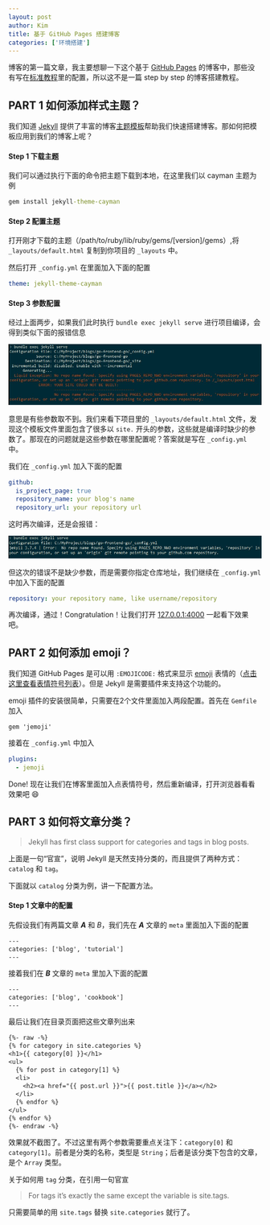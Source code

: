 ```yaml
---
layout: post
author: Kim
title: 基于 GitHub Pages 搭建博客
categories: ['环境搭建']
---
```

博客的第一篇文章，我主要想聊一下这个基于 [GitHub Pages](https://pages.github.com/) 的博客中，那些没有写在[标准教程](https://help.github.com/articles/setting-up-your-github-pages-site-locally-with-jekyll/)里的配置，所以这不是一篇 step by step 的博客搭建教程。

## PART 1 如何添加样式主题？

我们知道 [Jekyll](https://jekyllrb.com/) 提供了丰富的博客[主题模板](https://rubygems.org/search?utf8=%E2%9C%93&query=jekyll-theme)帮助我们快速搭建博客。那如何把模板应用到我们的博客上呢？

#### Step 1 下载主题

我们可以通过执行下面的命令把主题下载到本地，在这里我们以 cayman 主题为例

```cmd
gem install jekyll-theme-cayman
```

#### Step 2 配置主题

打开刚才下载的主题（/path/to/ruby/lib/ruby/gems/[version]/gems）,将 `_layouts/default.html` 复制到你项目的 `_layouts` 中。

然后打开 `_config.yml` 在里面加入下面的配置

```yml
theme: jekyll-theme-cayman
```

#### Step 3 参数配置
经过上面两步，如果我们此时执行 `bundle exec jekyll serve` 进行项目编译，会得到类似下面的报错信息

![编译失败](/images/2018-12-08-01/01.jpg)

意思是有些参数取不到。我们来看下项目里的 `_layouts/default.html` 文件，发现这个模板文件里面包含了很多以 `site.` 开头的参数，这些就是编译时缺少的参数了。那现在的问题就是这些参数在哪里配置呢？答案就是写在 `_config.yml` 中。

我们在 `_config.yml` 加入下面的配置

```yml
github:
  is_project_page: true
  repository_name: your blog's name
  repository_url: your repository url
```

这时再次编译，还是会报错：

![编译失败](/images/2018-12-08-01/02.jpg)

但这次的错误不是缺少参数，而是需要你指定仓库地址，我们继续在 `_config.yml` 中加入下面的配置

```yml
repository: your repository name, like username/repository
```

再次编译，通过！Congratulation！让我们打开 [127.0.0.1:4000](127.0.0.1:4000) 一起看下效果吧。


## PART 2 如何添加 emoji？

我们知道 GitHub Pages 是可以用 `:EMOJICODE:` 格式来显示 [emoji](https://zh.wikipedia.org/wiki/%E8%A1%A8%E6%83%85%E5%9B%BE%E6%A0%87) 表情的（[点击这里查看表情符号列表](https://github.com/ikatyang/emoji-cheat-sheet/blob/master/README.md)）。但是 Jekyll 是需要插件来支持这个功能的。

emoji 插件的安装很简单，只需要在2个文件里面加入两段配置。首先在 `Gemfile` 加入

```gemfile
gem 'jemoji'
```

接着在 `_config.yml` 中加入

```yml
plugins:
  - jemoji
```

Done! 现在让我们在博客里面加入点表情符号，然后重新编译，打开浏览器看看效果吧 :smile:

## PART 3 如何将文章分类？

> Jekyll has first class support for categories and tags in blog posts. 

上面是一句“官宣”，说明 Jekyll 是天然支持分类的，而且提供了两种方式：`catalog` 和 `tag`。

下面就以 `catalog` 分类为例，讲一下配置方法。

#### Step 1 文章中的配置

先假设我们有两篇文章 ***A*** 和 *B*，我们先在 ***A*** 文章的 `meta` 里面加入下面的配置

```jekyll
---
categories: ['blog', 'tutorial']
---
```

接着我们在 ***B*** 文章的 `meta` 里加入下面的配置

```jekyll
---
categories: ['blog', 'cookbook']
---
```

最后让我们在目录页面把这些文章列出来

```
{%- raw -%}
{% for category in site.categories %}
<h1>{{ category[0] }}</h1>
<ul>
  {% for post in category[1] %}
  <li>
    <h2><a href="{{ post.url }}">{{ post.title }}</a></h2>
  </li>
  {% endfor %}
</ul>
{% endfor %}
{%- endraw -%}
```

效果就不截图了。不过这里有两个参数需要重点关注下：`category[0]` 和 `category[1]`。前者是分类的名称，类型是 `String`；后者是该分类下包含的文章，是个 `Array` 类型。

关于如何用 `tag` 分类，在引用一句官宣

> For tags it’s exactly the same except the variable is site.tags.

只需要简单的用 `site.tags` 替换 `site.categories` 就行了。